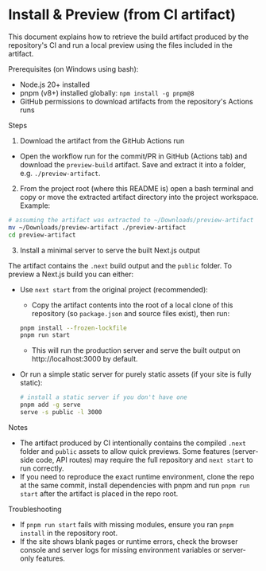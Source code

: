 # Install & Preview (from CI artifact)

This document explains how to retrieve the build artifact produced by the repository's CI and run a local preview using the files included in the artifact.

Prerequisites (on Windows using bash):

- Node.js 20+ installed
- pnpm (v8+) installed globally: `npm install -g pnpm@8`
- GitHub permissions to download artifacts from the repository's Actions runs

Steps

1. Download the artifact from the GitHub Actions run

- Open the workflow run for the commit/PR in GitHub (Actions tab) and download the `preview-build` artifact. Save and extract it into a folder, e.g. `./preview-artifact`.

2. From the project root (where this README is) open a bash terminal and copy or move the extracted artifact directory into the project workspace. Example:

```bash
# assuming the artifact was extracted to ~/Downloads/preview-artifact
mv ~/Downloads/preview-artifact ./preview-artifact
cd preview-artifact
```

3. Install a minimal server to serve the built Next.js output

The artifact contains the `.next` build output and the `public` folder. To preview a Next.js build you can either:

- Use `next start` from the original project (recommended):

  - Copy the artifact contents into the root of a local clone of this repository (so `package.json` and source files exist), then run:

  ```bash
  pnpm install --frozen-lockfile
  pnpm run start
  ```

  - This will run the production server and serve the built output on http://localhost:3000 by default.

- Or run a simple static server for purely static assets (if your site is fully static):

  ```bash
  # install a static server if you don't have one
  pnpm add -g serve
  serve -s public -l 3000
  ```

Notes

- The artifact produced by CI intentionally contains the compiled `.next` folder and `public` assets to allow quick previews. Some features (server-side code, API routes) may require the full repository and `next start` to run correctly.
- If you need to reproduce the exact runtime environment, clone the repo at the same commit, install dependencies with pnpm and run `pnpm run start` after the artifact is placed in the repo root.

Troubleshooting

- If `pnpm run start` fails with missing modules, ensure you ran `pnpm install` in the repository root.
- If the site shows blank pages or runtime errors, check the browser console and server logs for missing environment variables or server-only features.
